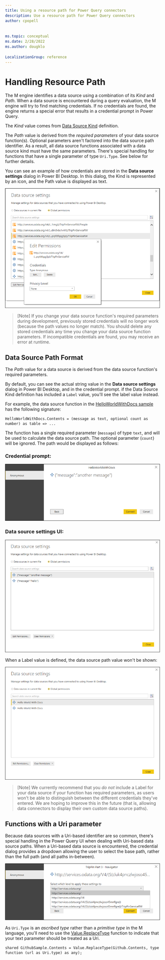 ```yaml
---
title: Using a resource path for Power Query connectors
description: Use a resource path for Power Query connectors
author: cpopell


ms.topic: conceptual
ms.date: 2/28/2022
ms.author: dougklo

LocalizationGroup: reference
---
```


# Handling Resource Path

The M engine identifies a data source using a combination of its *Kind* and *Path*. When a data source is encountered during a query evaluation, the M engine will try to find matching credentials. If no credentials are found, the engine returns a special error that results in a credential prompt in Power Query.

The *Kind* value comes from [Data Source Kind] definition.

The *Path* value is derived from the *required parameters* of your data source function(s). Optional parameters aren't factored into the data source path identifier. As a result, all data source functions associated with a data source kind must have the same parameters. There's special handling for functions that have a single parameter of type `Uri.Type`. See below for further details.

You can see an example of how credentials are stored in the **Data source settings** dialog in Power BI Desktop. In this dialog, the Kind is represented by an icon, and the Path value is displayed as text.

![Data source settings dialog.](images/datasourcesettingscreds.png)

>[Note]
> If you change your data source function's required parameters during development, previously stored credentials will no longer work (because the path values no longer match). You should delete any stored credentials any time you change your data source function parameters. If incompatible credentials are found, you may receive an error at runtime.

## Data Source Path Format

The *Path* value for a data source is derived from the data source function's required parameters.

By default, you can see the actual string value in the **Data source settings** dialog in Power BI Desktop, and in the credential prompt. if the Data Source Kind definition has included a `Label` value, you'll see the label value instead.

For example, the data source function in the [HelloWorldWithDocs sample] has the following signature:

```
HelloWorldWithDocs.Contents = (message as text, optional count as number) as table => ...
```

The function has a single required parameter (`message`) of type `text`, and will be used to calculate the data source path. The optional parameter (`count`) will be ignored. The path would be displayed as follows:

### Credential prompt:
![Credential prompt with path.](images/credentialPromptWithPath.png)

### Data source settings UI:
![Data source settings UI.](images/dataSourceSettingsJson.png)

When a Label value is defined, the data source path value won't be shown:

![Data source settings with label.](images/dataSourceSettingsLabel.png)

>[Note]
> We currently recommend that you *do not* include a Label for your data source if your function has required parameters, as users won't be able to distinguish between the different credentials they've entered. We are hoping to improve this in the future (that is, allowing data connectors to display their own custom data source paths).

## Functions with a Uri parameter

Because data sources with a Uri-based identifier are so common, there's special handling in the Power Query UI when dealing with Uri-based data source paths. When a Uri-based data source is encountered, the credential dialog provides a dropdown allowing the user to select the base path, rather than the full path (and all paths in-between).

![Setting path that credentials apply to.](images/credentialPromptWithUrl.png)

As `Uri.Type` is an *ascribed type* rather than a *primitive type* in the M language, you'll need to use the [Value.ReplaceType] function to indicate that your text parameter should be treated as a Uri.

```
shared GithubSample.Contents = Value.ReplaceType(Github.Contents, type function (url as Uri.type) as any);
```

[Data Source Kind]: /java/api/com.azure.resourcemanager.loganalytics.models.datasourcekind?view=azure-java-preview

[HelloWorldWithDocs sample]: https://github.com/Microsoft/DataConnectors/blob/master/samples/HelloWorldWithDocs

[Value.ReplaceType]: /powerquery-m/value-replacetype
